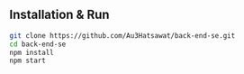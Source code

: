 ## Installation & Run

```bash
git clone https://github.com/Au3Hatsawat/back-end-se.git
cd back-end-se
npm install
npm start
```





